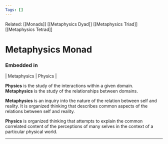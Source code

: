 ```yaml
---
Tags: []
---
```

Related: [[Monads]] [[Metaphysics Dyad]] [[Metaphysics Triad]] [[Metaphysics Tetrad]]
# Metaphysics Monad

### Embedded in
| Metaphysics | Physics |

**Physics** is the study of the interactions within a given domain.  
**Metaphysics** is the study of the relationships between domains.

**Metaphysics** is an inquiry into the nature of the relation between self and reality. It is organized thinking that describes common aspects of the relations between self and reality.

**Physics** is organized thinking that attempts to explain the common correlated content of the perceptions of many selves in the context of a particular physical world.


---

